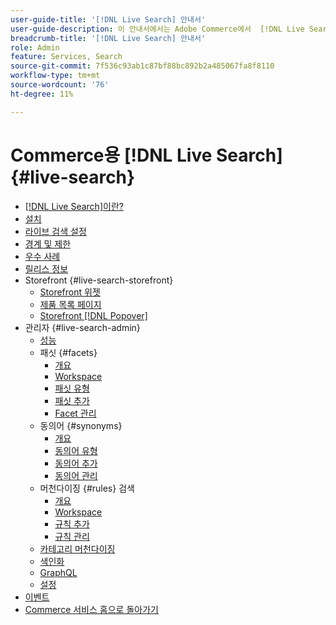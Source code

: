 ```yaml
---
user-guide-title: '[!DNL Live Search] 안내서'
user-guide-description: 이 안내서에서는 Adobe Commerce에서  [!DNL Live Search] 을(를) 사용하는 방법에 대한 자세한 지침을 제공합니다.
breadcrumb-title: '[!DNL Live Search] 안내서'
role: Admin
feature: Services, Search
source-git-commit: 7f536c93ab1c87bf88bc892b2a485067fa8f8110
workflow-type: tm+mt
source-wordcount: '76'
ht-degree: 11%

---
```


# Commerce용 [!DNL Live Search] {#live-search}

- [ [!DNL Live Search]이란?](overview.md)
- [설치](install.md)
- [라이브 검색 설정](workspace.md)
- [경계 및 제한](boundaries-limits.md)
- [우수 사례](best-practice.md)
- [릴리스 정보](release-notes.md)
- Storefront {#live-search-storefront}
   - [Storefront 위젯](storefront-widgets.md)
   - [제품 목록 페이지](plp-styling.md)
   - [Storefront [!DNL Popover]](storefront-popover.md)
- 관리자 {#live-search-admin}
   - [성능](performance.md)
   - 패싯 {#facets}
      - [개요](facets.md)
      - [Workspace](faceting-workspace.md)
      - [패싯 유형](facets-type.md)
      - [패싯 추가](facets-add.md)
      - [Facet 관리](facets-manage.md)
   - 동의어 {#synonyms}
      - [개요](synonyms.md)
      - [동의어 유형](synonyms-type.md)
      - [동의어 추가](synonyms-add.md)
      - [동의어 관리](synonyms-manage.md)
   - 머천다이징 {#rules} 검색
      - [개요](rules.md)
      - [Workspace](rules-workspace.md)
      - [규칙 추가](rules-add.md)
      - [규칙 관리](rules-manage.md)
   - [카테고리 머천다이징](category-merch.md)
   - [색인화](indexing.md)
   - [GraphQL](graphql.md)
   - [설정](settings.md)
- [이벤트](events.md)
- [Commerce 서비스 홈으로 돌아가기](https://experienceleague.adobe.com/docs/commerce-merchant-services/user-guides/home.html)